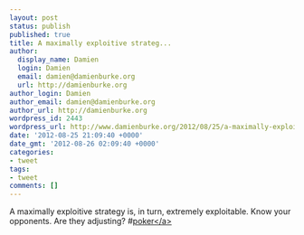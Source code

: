 ```yaml
---
layout: post
status: publish
published: true
title: A maximally exploitive strateg...
author:
  display_name: Damien
  login: Damien
  email: damien@damienburke.org
  url: http://damienburke.org
author_login: Damien
author_email: damien@damienburke.org
author_url: http://damienburke.org
wordpress_id: 2443
wordpress_url: http://www.damienburke.org/2012/08/25/a-maximally-exploitive-strateg/
date: '2012-08-25 21:09:40 +0000'
date_gmt: '2012-08-26 02:09:40 +0000'
categories:
- tweet
tags:
- tweet
comments: []
---
```

<p>A maximally exploitive strategy is, in turn, extremely exploitable. Know your opponents. Are they adjusting? #<a href="http:&#47;&#47;search.twitter.com&#47;search?q=%23poker" class="aktt_hashtag">poker<&#47;a></p>
